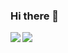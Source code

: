 ### Hi there 👋
<p>
<a href="https://github.com/anuraghazra/github-readme-stats">
  <img align="left" src="https://github-readme-stats.vercel.app/api?username=DarrenIce&show_icons=true&theme=radical&count_private=true" />
</a>
</p>
<p>
  <img align="left" src="https://github-readme-stats.vercel.app/api/top-langs/?username=DarrenIce&show_icons=true&theme=radical&hide=css,less,html" />
</p>
